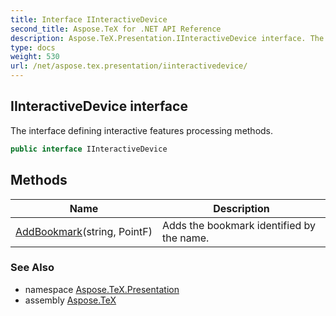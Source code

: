 ```yaml
---
title: Interface IInteractiveDevice
second_title: Aspose.TeX for .NET API Reference
description: Aspose.TeX.Presentation.IInteractiveDevice interface. The interface defining interactive features processing methods
type: docs
weight: 530
url: /net/aspose.tex.presentation/iinteractivedevice/
---
```

## IInteractiveDevice interface

The interface defining interactive features processing methods.

```csharp
public interface IInteractiveDevice
```

## Methods

| Name | Description |
| --- | --- |
| [AddBookmark](../../aspose.tex.presentation/iinteractivedevice/addbookmark/)(string, PointF) | Adds the bookmark identified by the name. |

### See Also

* namespace [Aspose.TeX.Presentation](../../aspose.tex.presentation/)
* assembly [Aspose.TeX](../../)


